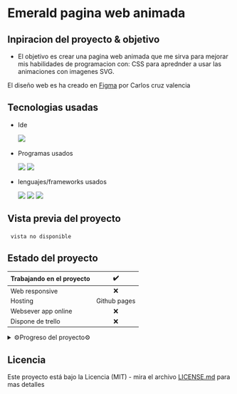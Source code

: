 # Emerald pagina web animada
## Inpiracion del proyecto & objetivo

- El objetivo es crear una pagina web animada que me sirva para mejorar mis habilidades de programacion con: CSS para aprednder a usar las animaciones con imagenes SVG.


El diseño web es ha creado en [Figma](https://www.figma.com/file/kP0SJhf4iDDa9kAzsz1LM1/Github-projects?node-id=0%3A1) por Carlos cruz valencia

## Tecnologias usadas
- Ide
    
    <code><img height="25" src="https://img.shields.io/badge/Visual_Studio_Code-0078D4?style=for-the-badge&logo=visual%20studio%20code&logoColor=white"></code>

- Programas usados
    
    <code><img height="30" src="https://img.shields.io/badge/Figma-F24E1E?style=for-the-badge&logo=figma&logoColor=white"></code><!-- gitkraken -->
    <code><img height="30" src="https://img.shields.io/badge/GitKraken-179287?style=for-the-badge&logo=GitKraken&logoColor=white"></code>
    
- lenguajes/frameworks usados
    
    <code><img height="30" src="https://img.shields.io/badge/HTML5-E34F26?style=for-the-badge&logo=html5&logoColor=white"></code><!-- css -->
    <code><img height="30" src="https://img.shields.io/badge/CSS3-1572B6?style=for-the-badge&logo=css3&logoColor=white"></code><!-- python -->
    <code><img height="30" src="https://img.shields.io/badge/Sass-CC6699?style=for-the-badge&logo=sass&logoColor=white"></code><!-- javascript -->




## Vista previa del proyecto
`` vista no disponible``
<!-- <img src="project-preview.png" aling="center"></img> -->
<!-- <img src="project-preview.gif" aling="center"></img> -->
## Estado del proyecto
|Trabajando en el proyecto|✔️| 
| -------------------------- | :----------------: | 
|            Web responsive  |      ❌        |
|           Hosting          |Github pages    |
| Websever app online        |         ❌    |  
| Dispone de trello          |         ❌    |  
<details >
<summary>⚙️Progreso del proyecto⚙️</summary>

1. Diseño de la pagina web terminado 
    ![Preview del proyecto](pr-progres/1.png)
2. Se crea la animacion del fondo
    ![Preview de la animacion de la landingpage](pr-progres/2.gif)
3. Se añade el titulo de la pagina web
    ![Preview de la animacion de la landingpage](pr-progres/3.png)
</details>


## Licencia
Este proyecto está bajo la Licencia (MIT) - mira el archivo [LICENSE.md](LICENSE.md)  para mas detalles


<!-- ## !codigo temporal¡
## git update code
```shell
git add -A && git commit -a -m \"update\" && git push
```

## sass compiler code
```shell
sass -w --style compressed assets/styles/sass/main.scss assets/styles/css/main.css
``` -->
